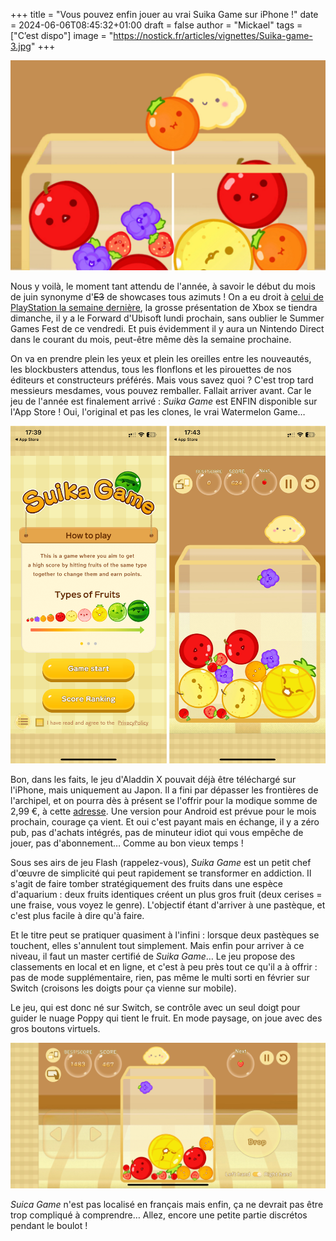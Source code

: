 +++
title = "Vous pouvez enfin jouer au vrai Suika Game sur iPhone !"
date = 2024-06-06T08:45:32+01:00
draft = false
author = "Mickael"
tags = ["C’est dispo"]
image = "https://nostick.fr/articles/vignettes/Suika-game-3.jpg"
+++

![Suika Game](Suika-game-3.jpg "Un jeu rafraîchissant.") 

Nous y voilà, le moment tant attendu de l'année, à savoir le début du mois de juin synonyme d'~~E3~~ de showcases tous azimuts ! On a eu droit à [celui de PlayStation la semaine dernière](https://nostick.fr/articles/2024/mai/3105-sony-paquet-pc/), la grosse présentation de Xbox se tiendra dimanche, il y a le Forward d'Ubisoft lundi prochain, sans oublier le Summer Games Fest de ce vendredi. Et puis évidemment il y aura un Nintendo Direct dans le courant du mois, peut-être même dès la semaine prochaine.

On va en prendre plein les yeux et plein les oreilles entre les nouveautés, les blockbusters attendus, tous les flonflons et les pirouettes de nos éditeurs et constructeurs préférés. Mais vous savez quoi ? C'est trop tard messieurs mesdames, vous pouvez remballer. Fallait arriver avant. Car le jeu de l'année est finalement arrivé : *Suika Game* est ENFIN disponible sur l'App Store ! Oui, l'original et pas les clones, le vrai Watermelon Game…

![Suika Game](Suika-game-2.jpg "") 

Bon, dans les faits, le jeu d'Aladdin X pouvait déjà être téléchargé sur l'iPhone, mais uniquement au Japon. Il a fini par dépasser les frontières de l'archipel, et on pourra dès à présent se l'offrir pour la modique somme de 2,99 €, à cette [adresse](https://apps.apple.com/fr/app/スイカゲーム-aladdin-x/id6469114836). Une version pour Android est prévue pour le mois prochain, courage ça vient. Et oui c'est payant mais en échange, il y a zéro pub, pas d'achats intégrés, pas de minuteur idiot qui vous empêche de jouer, pas d'abonnement… Comme au bon vieux temps !

Sous ses airs de jeu Flash (rappelez-vous), *Suika Game* est un petit chef d'œuvre de simplicité qui peut rapidement se transformer en addiction. Il s'agit de faire tomber stratégiquement des fruits dans une espèce d'aquarium : deux fruits identiques créent un plus gros fruit (deux cerises = une fraise, vous voyez le genre). L'objectif étant d'arriver à une pastèque, et c'est plus facile à dire qu'à faire.

Et le titre peut se pratiquer quasiment à l'infini : lorsque deux pastèques se touchent, elles s'annulent tout simplement. Mais enfin pour arriver à ce niveau, il faut un master certifié de *Suika Game*… Le jeu propose des classements en local et en ligne, et c'est à peu près tout ce qu'il a à offrir : pas de mode supplémentaire, rien, pas même le multi sorti en février sur Switch (croisons les doigts pour ça vienne sur mobile).

Le jeu, qui est donc né sur Switch, se contrôle avec un seul doigt pour guider le nuage Poppy qui tient le fruit. En mode paysage, on joue avec des gros boutons virtuels.

![Suika Game](Suika-game-1.jpg "") 

*Suica Game* n'est pas localisé en français mais enfin, ça ne devrait pas être trop compliqué à comprendre… Allez, encore une petite partie discrétos pendant le boulot !